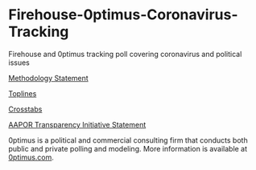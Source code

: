 # Firehouse-0ptimus-Coronavirus-Tracking
Firehouse and 0ptimus tracking poll covering coronavirus and political issues

<a href="https://github.com/optimus-forecasting-and-polling/Firehouse-0ptimus-Coronavirus-Tracking/blob/master/April-13-2020/0ptimus_Coronavirus_Methodology_Statement.pdf">Methodology Statement</a>

<a href="https://github.com/optimus-forecasting-and-polling/Firehouse-0ptimus-Coronavirus-Tracking/blob/master/April-13-2020/Toplines_04102020.pdf">Toplines</a>

<a href="https://github.com/optimus-forecasting-and-polling/Firehouse-0ptimus-Coronavirus-Tracking/blob/master/April-13-2020/Crosstabs_04102020.pdf">Crosstabs</a>

<a href="https://github.com/optimus-forecasting-and-polling/Firehouse-0ptimus-Coronavirus-Tracking/blob/master/April-13-2020/0ptimus_US_04_2020_AAPOR-TI.pdf"> AAPOR Transparency Initiative Statement</a>

0ptimus is a political and commercial consulting firm that conducts both public and private polling and modeling. 
More information is available at <a href="https://www.0ptimus.com">0ptimus.com</a>.
